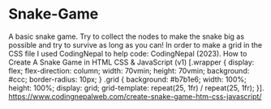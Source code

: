 # Snake-Game
A basic snake game. Try to collect the nodes to make the snake big as possible and try to survive as long as you can!
In order to make a grid in the CSS file I used CodingNepal to help code:
CodingNepal (2023). How to Create A Snake Game in HTML CSS & JavaScript (v1) [.wrapper {
    display: flex;
    flex-direction: column;
    width: 70vmin;
    height: 70vmin;
    background: #ccc;
    border-radius: 10px;
}
.grid {
    background: #b7b1e6;
    width: 100%;
    height: 100%;
    display: grid;
    grid-template: repeat(25, 1fr) / repeat(25, 1fr);
}]. https://www.codingnepalweb.com/create-snake-game-htm-css-javascript/